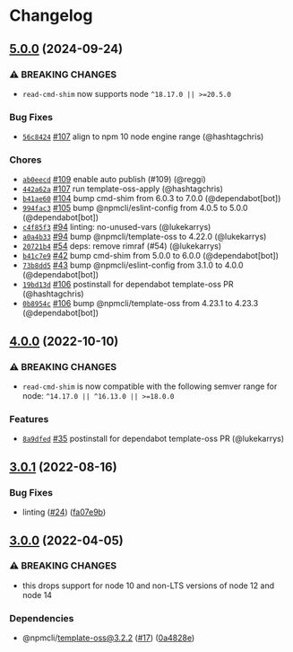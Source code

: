 # Changelog

## [5.0.0](https://github.com/npm/read-cmd-shim/compare/v4.0.0...v5.0.0) (2024-09-24)
### ⚠️ BREAKING CHANGES
* `read-cmd-shim` now supports node `^18.17.0 || >=20.5.0`
### Bug Fixes
* [`56c8424`](https://github.com/npm/read-cmd-shim/commit/56c8424dbc5017942c794bf9df755b166b4dcb00) [#107](https://github.com/npm/read-cmd-shim/pull/107) align to npm 10 node engine range (@hashtagchris)
### Chores
* [`ab0eecd`](https://github.com/npm/read-cmd-shim/commit/ab0eecd913cbefffd7a7db71dbb37799db09cb20) [#109](https://github.com/npm/read-cmd-shim/pull/109) enable auto publish (#109) (@reggi)
* [`442a62a`](https://github.com/npm/read-cmd-shim/commit/442a62ab9bc20fd81b3c6a0c2b95e7bc0d788eb0) [#107](https://github.com/npm/read-cmd-shim/pull/107) run template-oss-apply (@hashtagchris)
* [`b41ae60`](https://github.com/npm/read-cmd-shim/commit/b41ae60e55d6f3b0bb672e08ef2a3e5622872f54) [#104](https://github.com/npm/read-cmd-shim/pull/104) bump cmd-shim from 6.0.3 to 7.0.0 (@dependabot[bot])
* [`994fac3`](https://github.com/npm/read-cmd-shim/commit/994fac3a554bc0f77fa5d776173cf1c4353923da) [#105](https://github.com/npm/read-cmd-shim/pull/105) bump @npmcli/eslint-config from 4.0.5 to 5.0.0 (@dependabot[bot])
* [`c4f85f3`](https://github.com/npm/read-cmd-shim/commit/c4f85f3879c8d0fb02cf22ffcd79141e90e2f0c7) [#94](https://github.com/npm/read-cmd-shim/pull/94) linting: no-unused-vars (@lukekarrys)
* [`a0a4b33`](https://github.com/npm/read-cmd-shim/commit/a0a4b33973d205adb6d4c7265da112474e5c25c2) [#94](https://github.com/npm/read-cmd-shim/pull/94) bump @npmcli/template-oss to 4.22.0 (@lukekarrys)
* [`20721b4`](https://github.com/npm/read-cmd-shim/commit/20721b459c92079917590ae9e01a5b0611e01b89) [#54](https://github.com/npm/read-cmd-shim/pull/54) deps: remove rimraf (#54) (@lukekarrys)
* [`b41c7e9`](https://github.com/npm/read-cmd-shim/commit/b41c7e95f6577e5eff68460504812f2293bc831e) [#42](https://github.com/npm/read-cmd-shim/pull/42) bump cmd-shim from 5.0.0 to 6.0.0 (@dependabot[bot])
* [`73b8dd5`](https://github.com/npm/read-cmd-shim/commit/73b8dd5d66687d63b54ab5e8238e3b39adc9c4fc) [#43](https://github.com/npm/read-cmd-shim/pull/43) bump @npmcli/eslint-config from 3.1.0 to 4.0.0 (@dependabot[bot])
* [`19bd13d`](https://github.com/npm/read-cmd-shim/commit/19bd13d3e7de4159f8bd886724129339a66afcf7) [#106](https://github.com/npm/read-cmd-shim/pull/106) postinstall for dependabot template-oss PR (@hashtagchris)
* [`0b8954c`](https://github.com/npm/read-cmd-shim/commit/0b8954cdb4a3721b446e8a2eb55af34154e0d764) [#106](https://github.com/npm/read-cmd-shim/pull/106) bump @npmcli/template-oss from 4.23.1 to 4.23.3 (@dependabot[bot])

## [4.0.0](https://github.com/npm/read-cmd-shim/compare/v3.0.1...v4.0.0) (2022-10-10)

### ⚠️ BREAKING CHANGES

* `read-cmd-shim` is now compatible with the following semver range for node: `^14.17.0 || ^16.13.0 || >=18.0.0`

### Features

* [`8a9dfed`](https://github.com/npm/read-cmd-shim/commit/8a9dfedaed52eea1857198edb6586e52a0a6af6e) [#35](https://github.com/npm/read-cmd-shim/pull/35) postinstall for dependabot template-oss PR (@lukekarrys)

## [3.0.1](https://github.com/npm/read-cmd-shim/compare/v3.0.0...v3.0.1) (2022-08-16)


### Bug Fixes

* linting ([#24](https://github.com/npm/read-cmd-shim/issues/24)) ([fa07e9b](https://github.com/npm/read-cmd-shim/commit/fa07e9b5682d762d8f0b2d9c22ab0f36d198f389))

## [3.0.0](https://github.com/npm/read-cmd-shim/compare/v2.0.0...v3.0.0) (2022-04-05)


### ⚠ BREAKING CHANGES

* this drops support for node 10 and non-LTS versions of node 12 and node 14

### Dependencies

* @npmcli/template-oss@3.2.2 ([#17](https://github.com/npm/read-cmd-shim/issues/17)) ([0a4828e](https://github.com/npm/read-cmd-shim/commit/0a4828e4e8abaf5580a3fa9e0db19f0af4f738e8))
